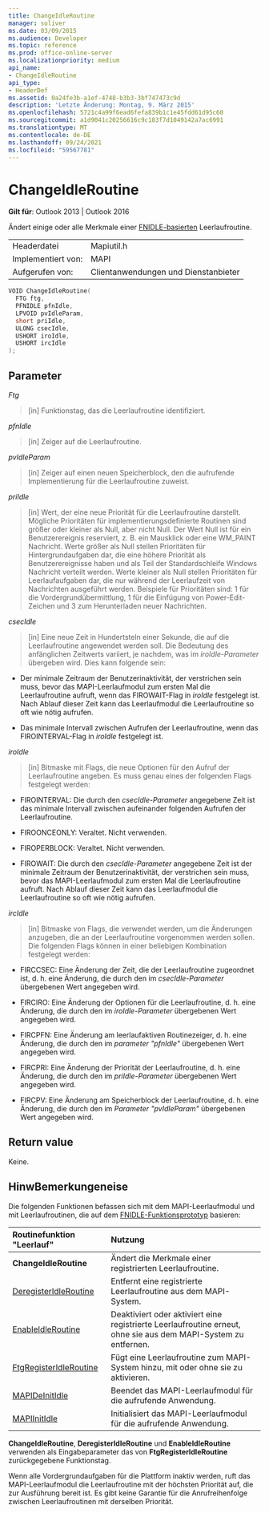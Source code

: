 ```yaml
---
title: ChangeIdleRoutine
manager: soliver
ms.date: 03/09/2015
ms.audience: Developer
ms.topic: reference
ms.prod: office-online-server
ms.localizationpriority: medium
api_name:
- ChangeIdleRoutine
api_type:
- HeaderDef
ms.assetid: 0a24fe3b-a1ef-4748-b3b3-3bf747473c9d
description: 'Letzte Änderung: Montag, 9. März 2015'
ms.openlocfilehash: 5721c4a99f6ead6fefa839b1c1e45fdd61d95c60
ms.sourcegitcommit: a1d9041c20256616c9c183f7d1049142a7ac6991
ms.translationtype: MT
ms.contentlocale: de-DE
ms.lasthandoff: 09/24/2021
ms.locfileid: "59567781"
---
```

# <a name="changeidleroutine"></a>ChangeIdleRoutine

**Gilt für**: Outlook 2013 | Outlook 2016 
  
Ändert einige oder alle Merkmale einer [FNIDLE-basierten](fnidle.md) Leerlaufroutine. 
  
|||
|:-----|:-----|
|Headerdatei  <br/> |Mapiutil.h  <br/> |
|Implementiert von:  <br/> |MAPI  <br/> |
|Aufgerufen von:  <br/> |Clientanwendungen und Dienstanbieter  <br/> |
   
```cpp
VOID ChangeIdleRoutine(
  FTG ftg,
  PFNIDLE pfnIdle,
  LPVOID pvIdleParam,
  short priIdle,
  ULONG csecIdle,
  USHORT iroIdle,
  USHORT ircIdle
);
```

## <a name="parameters"></a>Parameter

_Ftg_
  
> [in] Funktionstag, das die Leerlaufroutine identifiziert. 
    
_pfnIdle_
  
> [in] Zeiger auf die Leerlaufroutine. 
    
_pvIdleParam_
  
> [in] Zeiger auf einen neuen Speicherblock, den die aufrufende Implementierung für die Leerlaufroutine zuweist. 
    
_priIdle_
  
> [in] Wert, der eine neue Priorität für die Leerlaufroutine darstellt. Mögliche Prioritäten für implementierungsdefinierte Routinen sind größer oder kleiner als Null, aber nicht Null. Der Wert Null ist für ein Benutzerereignis reserviert, z. B. ein Mausklick oder eine WM_PAINT Nachricht. Werte größer als Null stellen Prioritäten für Hintergrundaufgaben dar, die eine höhere Priorität als Benutzerereignisse haben und als Teil der Standardschleife Windows Nachricht verteilt werden. Werte kleiner als Null stellen Prioritäten für Leerlaufaufgaben dar, die nur während der Leerlaufzeit von Nachrichten ausgeführt werden. Beispiele für Prioritäten sind: 1 für die Vordergrundübermittlung, 1 für die Einfügung von Power-Edit-Zeichen und 3 zum Herunterladen neuer Nachrichten.
    
_csecIdle_
  
> [in] Eine neue Zeit in Hundertsteln einer Sekunde, die auf die Leerlaufroutine angewendet werden soll. Die Bedeutung des anfänglichen Zeitwerts variiert, je nachdem, was im  _iroIdle-Parameter_ übergeben wird. Dies kann folgende sein: 
    
  - Der minimale Zeitraum der Benutzerinaktivität, der verstrichen sein muss, bevor das MAPI-Leerlaufmodul zum ersten Mal die Leerlaufroutine aufruft, wenn das FIROWAIT-Flag in  _iroIdle_ festgelegt ist. Nach Ablauf dieser Zeit kann das Leerlaufmodul die Leerlaufroutine so oft wie nötig aufrufen. 
    
  - Das minimale Intervall zwischen Aufrufen der Leerlaufroutine, wenn das FIROINTERVAL-Flag in  _iroIdle_ festgelegt ist. 
    
_iroIdle_
  
> [in] Bitmaske mit Flags, die neue Optionen für den Aufruf der Leerlaufroutine angeben. Es muss genau eines der folgenden Flags festgelegt werden:
    
  - FIROINTERVAL: Die durch den  _csecIdle-Parameter_ angegebene Zeit ist das minimale Intervall zwischen aufeinander folgenden Aufrufen der Leerlaufroutine. 
      
  - FIROONCEONLY: Veraltet. Nicht verwenden. 
      
  - FIROPERBLOCK: Veraltet. Nicht verwenden. 
      
  - FIROWAIT: Die durch den  _csecIdle-Parameter_ angegebene Zeit ist der minimale Zeitraum der Benutzerinaktivität, der verstrichen sein muss, bevor das MAPI-Leerlaufmodul zum ersten Mal die Leerlaufroutine aufruft. Nach Ablauf dieser Zeit kann das Leerlaufmodul die Leerlaufroutine so oft wie nötig aufrufen. 
    
_ircIdle_
  
> [in] Bitmaske von Flags, die verwendet werden, um die Änderungen anzugeben, die an der Leerlaufroutine vorgenommen werden sollen. Die folgenden Flags können in einer beliebigen Kombination festgelegt werden:
    
  - FIRCCSEC: Eine Änderung der Zeit, die der Leerlaufroutine zugeordnet ist, d. h. eine Änderung, die durch den im  _csecIdle-Parameter_ übergebenen Wert angegeben wird. 
      
  - FIRCIRO: Eine Änderung der Optionen für die Leerlaufroutine, d. h. eine Änderung, die durch den im  _iroIdle-Parameter_ übergebenen Wert angegeben wird. 
      
  - FIRCPFN: Eine Änderung am leerlaufaktiven Routinezeiger, d. h. eine Änderung, die durch den im  _parameter "pfnIdle"_ übergebenen Wert angegeben wird. 
      
  - FIRCPRI: Eine Änderung der Priorität der Leerlaufroutine, d. h. eine Änderung, die durch den im  _priIdle-Parameter_ übergebenen Wert angegeben wird. 
      
  - FIRCPV: Eine Änderung am Speicherblock der Leerlaufroutine, d. h. eine Änderung, die durch den im  _Parameter "pvIdleParam"_ übergebenen Wert angegeben wird. 
    
## <a name="return-value"></a>Return value

Keine.
  
## <a name="remarks"></a>HinwBemerkungeneise

Die folgenden Funktionen befassen sich mit dem MAPI-Leerlaufmodul und mit Leerlaufroutinen, die auf dem [FNIDLE-Funktionsprototyp](fnidle.md) basieren: 
  
|**Routinefunktion "Leerlauf"**|**Nutzung**|
|:-----|:-----|
|**ChangeIdleRoutine** <br/> |Ändert die Merkmale einer registrierten Leerlaufroutine.  <br/> |
|[DeregisterIdleRoutine](deregisteridleroutine.md) <br/> |Entfernt eine registrierte Leerlaufroutine aus dem MAPI-System.  <br/> |
|[EnableIdleRoutine](enableidleroutine.md) <br/> |Deaktiviert oder aktiviert eine registrierte Leerlaufroutine erneut, ohne sie aus dem MAPI-System zu entfernen.  <br/> |
|[FtgRegisterIdleRoutine](ftgregisteridleroutine.md) <br/> |Fügt eine Leerlaufroutine zum MAPI-System hinzu, mit oder ohne sie zu aktivieren.  <br/> |
|[MAPIDeInitIdle](mapideinitidle.md) <br/> |Beendet das MAPI-Leerlaufmodul für die aufrufende Anwendung.  <br/> |
|[MAPIInitIdle](mapiinitidle.md) <br/> |Initialisiert das MAPI-Leerlaufmodul für die aufrufende Anwendung.  <br/> |
   
**ChangeIdleRoutine**, **DeregisterIdleRoutine** und **EnableIdleRoutine** verwenden als Eingabeparameter das von **FtgRegisterIdleRoutine** zurückgegebene Funktionstag. 
  
Wenn alle Vordergrundaufgaben für die Plattform inaktiv werden, ruft das MAPI-Leerlaufmodul die Leerlaufroutine mit der höchsten Priorität auf, die zur Ausführung bereit ist. Es gibt keine Garantie für die Anrufreihenfolge zwischen Leerlaufroutinen mit derselben Priorität. 
  

